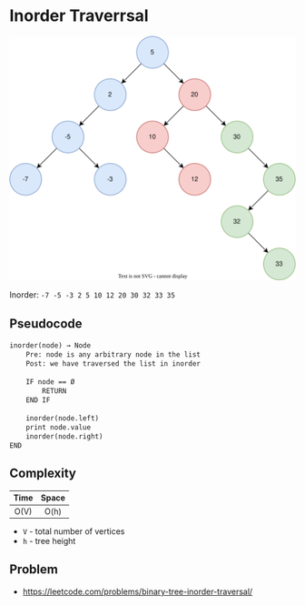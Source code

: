 # Inorder Traverrsal

![BST](./bst-example.svg)

Inorder: `-7 -5 -3 2 5 10 12 20 30 32 33 35`

## Pseudocode

```text
inorder(node) → Node
    Pre: node is any arbitrary node in the list
    Post: we have traversed the list in inorder

    IF node == Ø
        RETURN
    END IF

    inorder(node.left)
    print node.value
    inorder(node.right)
END
```

## Complexity

| Time | Space |
| :--: | :---: |
| O(V) | O(h)  |

- `V` - total number of vertices
- `h` - tree height

## Problem

- https://leetcode.com/problems/binary-tree-inorder-traversal/
